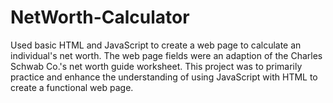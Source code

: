 # NetWorth-Calculator

Used basic HTML and JavaScript to create a web page to calculate an individual's net worth. 
The web page fields were an adaption of the Charles Schwab Co.'s net worth guide worksheet. 
This project was to primarily practice and enhance the understanding of using JavaScript 
with HTML to create a functional web page. 
